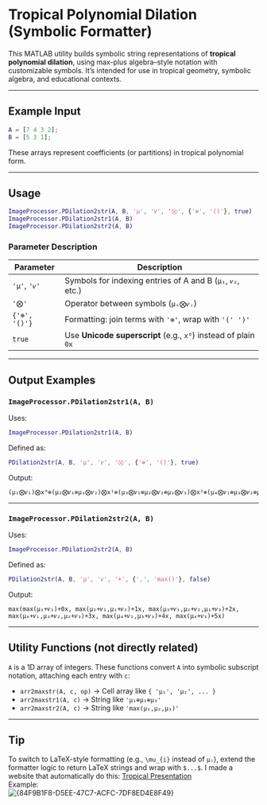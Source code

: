 # Tropical Polynomial Dilation (Symbolic Formatter)

This MATLAB utility builds symbolic string representations of **tropical polynomial dilation**, using max-plus algebra–style notation with customizable symbols. It’s intended for use in tropical geometry, symbolic algebra, and educational contexts.

---

## Example Input

```matlab
A = [7 4 3 2];
B = [5 3 1];
```

These arrays represent coefficients (or partitions) in tropical polynomial form.

---

## Usage

```matlab
ImageProcessor.PDilation2str(A, B, 'μ', '𝜈', '⨂', {'⊕', '()'}, true)
ImageProcessor.PDilation2str1(A, B)
ImageProcessor.PDilation2str2(A, B)
```

### Parameter Description

| Parameter           | Description                                                                 |
|---------------------|-----------------------------------------------------------------------------|
| `'μ'`, `'𝜈'`        | Symbols for indexing entries of A and B (`μ₁`, `𝜈₂`, etc.)                  |
| `'⨂'`               | Operator between symbols (`μᵢ⨂𝜈ⱼ`)                                         |
| `{'⊕', '()'}`       | Formatting: join terms with `'⊕'`, wrap with `'(' ')'`                      |
| `true`              | Use **Unicode superscript** (e.g., `x⁰`) instead of plain `0x`              |

---

## Output Examples

### `ImageProcessor.PDilation2str1(A, B)`

Uses:
```matlab
ImageProcessor.PDilation2str1(A, B)
```

Defined as:
```matlab
PDilation2str(A, B, 'μ', '𝜈', '⨂', {'⊕', '()'}, true)
```

Output:
```
(μ₁⨂𝜈₁)⨂x⁰⊕(μ₂⨂𝜈₁⊕μ₁⨂𝜈₂)⨂x¹⊕(μ₃⨂𝜈₁⊕μ₂⨂𝜈₂⊕μ₁⨂𝜈₃)⨂x²⊕(μ₄⨂𝜈₁⊕μ₃⨂𝜈₂⊕μ₂⨂𝜈₃)⨂x³⊕(μ₄⨂𝜈₂⊕μ₃⨂𝜈₃)⨂x⁴⊕(μ₄⨂𝜈₃)⨂x⁵
```

---

### `ImageProcessor.PDilation2str2(A, B)`

Uses:
```matlab
ImageProcessor.PDilation2str2(A, B)
```

Defined as:
```matlab
PDilation2str(A, B, 'μ', '𝜈', '+', {',', 'max()'}, false)
```

Output:
```
max(max(μ₁+𝜈₁)+0x, max(μ₂+𝜈₁,μ₁+𝜈₂)+1x, max(μ₃+𝜈₁,μ₂+𝜈₂,μ₁+𝜈₃)+2x, max(μ₄+𝜈₁,μ₃+𝜈₂,μ₂+𝜈₃)+3x, max(μ₄+𝜈₂,μ₃+𝜈₃)+4x, max(μ₄+𝜈₃)+5x)
```

---

## Utility Functions (not directly related)

`A` is a 1D array of integers. These functions convert `A` into symbolic subscript notation, attaching each entry with `c`:
- `arr2maxstr(A, c, op)` → Cell array like `{ 'μ₁', 'μ₂', ... }`
- `arr2maxstr1(A, c)` → String like `'μ₁⊕μ₂⊕μ₃'`
- `arr2maxstr2(A, c)` → String like `'max(μ₁,μ₂,μ₃)'`

---

## Tip

To switch to LaTeX-style formatting (e.g., `\mu_{i}` instead of `μᵢ`), extend the formatter logic to return LaTeX strings and wrap with `$...$`. I made a website that automatically do this: [Tropical Presentation](https://zedttxj.github.io/Tropical-Geometry-Converter/)  
Example:  
![{84F9B1F8-D5EE-47C7-ACFC-7DF8ED4E8F49}](https://github.com/user-attachments/assets/dbef457f-ae9b-4996-8b2b-ea63b5512daf)
